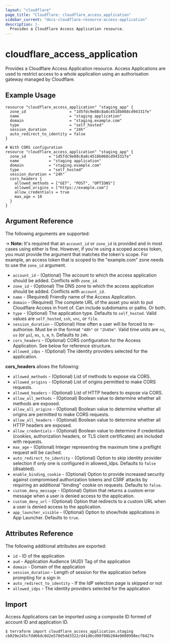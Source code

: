 ```yaml
---
layout: "cloudflare"
page_title: "Cloudflare: cloudflare_access_application"
sidebar_current: "docs-cloudflare-resource-access-application"
description: |-
  Provides a Cloudflare Access Application resource.
---
```


# cloudflare_access_application

Provides a Cloudflare Access Application resource. Access Applications
are used to restrict access to a whole application using an
authorisation gateway managed by Cloudflare.

## Example Usage

```hcl
resource "cloudflare_access_application" "staging_app" {
  zone_id                   = "1d5fdc9e88c8a8c4518b068cd94331fe"
  name                      = "staging application"
  domain                    = "staging.example.com"
  type                      = "self_hosted"
  session_duration          = "24h"
  auto_redirect_to_identity = false
}

# With CORS configuration
resource "cloudflare_access_application" "staging_app" {
  zone_id          = "1d5fdc9e88c8a8c4518b068cd94331fe"
  name             = "staging application"
  domain           = "staging.example.com"
  type             = "self_hosted"
  session_duration = "24h"
  cors_headers {
    allowed_methods = ["GET", "POST", "OPTIONS"]
    allowed_origins = ["https://example.com"]
    allow_credentials = true
    max_age = 10
  }
}
```

## Argument Reference

The following arguments are supported:

-> **Note:** It's required that an `account_id` or `zone_id` is provided and in most cases using either is fine. However, if you're using a scoped access token, you must provide the argument that matches the token's scope. For example, an access token that is scoped to the "example.com" zone needs to use the `zone_id` argument.

* `account_id` - (Optional) The account to which the access application should be added. Conflicts with `zone_id`.
* `zone_id` - (Optional) The DNS zone to which the access application should be added. Conflicts with `account_id`.
* `name` - (Required) Friendly name of the Access Application.
* `domain` - (Required) The complete URL of the asset you wish to put
  Cloudflare Access in front of. Can include subdomains or paths. Or both.
* `type` - (Optional) The application type. Defaults to `self_hosted`. Valid
  values are `self_hosted`, `ssh`, `vnc`, or `file`.
* `session_duration` - (Optional) How often a user will be forced to
  re-authorise. Must be in the format `"48h"` or `"2h45m"`.
  Valid time units are `ns`, `us` (or `µs`), `ms`, `s`, `m`, `h`. Defaults to `24h`.
* `cors_headers` - (Optional) CORS configuration for the Access Application. See
  below for reference structure.
* `allowed_idps` - (Optional) The identity providers selected for the application.

**cors_headers** allows the following:

* `allowed_methods` - (Optional) List of methods to expose via CORS.
* `allowed_origins` - (Optional) List of origins permitted to make CORS requests.
* `allowed_headers` - (Optional) List of HTTP headers to expose via CORS.
* `allow_all_methods` - (Optional) Boolean value to determine whether all
  methods are exposed.
* `allow_all_origins` - (Optional) Boolean value to determine whether all
  origins are permitted to make CORS requests.
* `allow_all_headers` - (Optional) Boolean value to determine whether all
  HTTP headers are exposed.
* `allow_credentials` - (Optional) Boolean value to determine if credentials
  (cookies, authorization headers, or TLS client certificates) are included with
  requests.
* `max_age` - (Optional) Integer representing the maximum time a preflight
  request will be cached.
* `auto_redirect_to_identity` - (Optional) Option to skip identity provider
  selection if only one is configured in allowed_idps. Defaults to `false`
  (disabled).
* `enable_binding_cookie` - (Optional) Option to provide increased security against compromised authorization tokens and CSRF attacks by requiring an additional "binding" cookie on requests. Defaults to `false`.
* `custom_deny_message` - (Optional) Option that returns a custom error message when a user is denied access to the application.
* `custom_deny_url` - (Optional) Option that redirects to a custom URL when a user is denied access to the application.
* `app_launcher_visible` - (Optional) Option to show/hide applications in App Launcher. Defaults to `true`.

## Attributes Reference

The following additional attributes are exported:

* `id` - ID of the application
* `aud` - Application Audience (AUD) Tag of the application
* `domain` - Domain of the application
* `session_duration` - Length of session for the application before prompting for a sign in
* `auto_redirect_to_identity` - If the IdP selection page is skipped or not
* `allowed_idps` - The identity providers selected for the application

## Import

Access Applications can be imported using a composite ID formed of account
ID and application ID.

```
$ terraform import cloudflare_access_application.staging cb029e245cfdd66dc8d2e570d5dd3322/d41d8cd98f00b204e9800998ecf8427e
```

